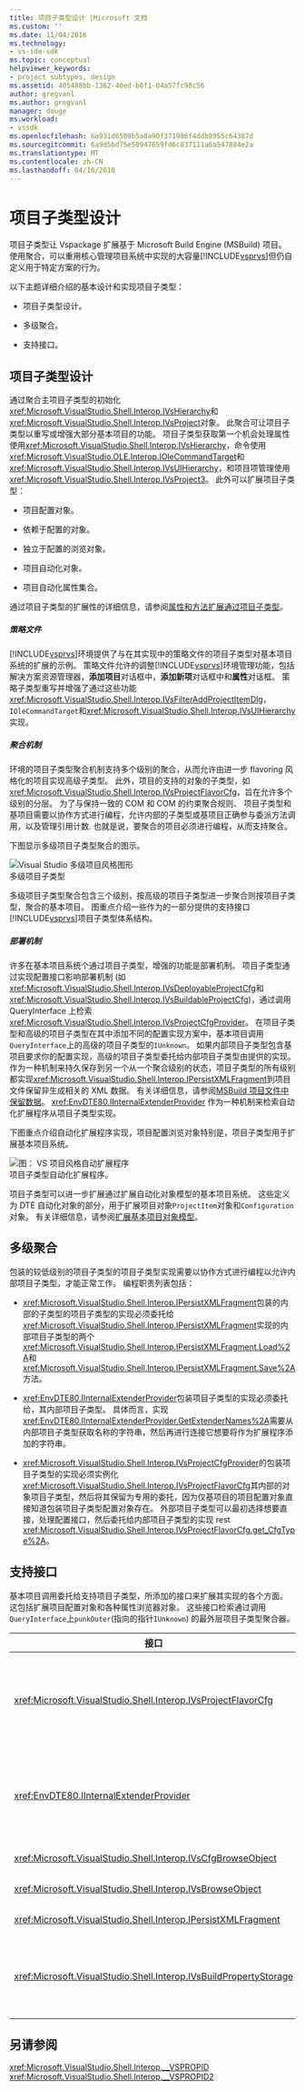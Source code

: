 ```yaml
---
title: 项目子类型设计 |Microsoft 文档
ms.custom: ''
ms.date: 11/04/2016
ms.technology:
- vs-ide-sdk
ms.topic: conceptual
helpviewer_keywords:
- project subtypes, design
ms.assetid: 405488bb-1362-40ed-b0f1-04a57fc98c56
author: gregvanl
ms.author: gregvanl
manager: douge
ms.workload:
- vssdk
ms.openlocfilehash: 6a931d6509b5a8a90f371986f4ddb8955c64387d
ms.sourcegitcommit: 6a9d5bd75e50947659fd6c837111a6a547884e2a
ms.translationtype: MT
ms.contentlocale: zh-CN
ms.lasthandoff: 04/16/2018
---
```

# <a name="project-subtypes-design"></a>项目子类型设计
项目子类型让 Vspackage 扩展基于 Microsoft Build Engine (MSBuild) 项目。 使用聚合，可以重用核心管理项目系统中实现的大容量[!INCLUDE[vsprvs](../../code-quality/includes/vsprvs_md.md)]但仍自定义用于特定方案的行为。  
  
 以下主题详细介绍的基本设计和实现项目子类型：  
  
-   项目子类型设计。  
  
-   多级聚合。  
  
-   支持接口。  
  
## <a name="project-subtype-design"></a>项目子类型设计  
 通过聚合主项目子类型的初始化<xref:Microsoft.VisualStudio.Shell.Interop.IVsHierarchy>和<xref:Microsoft.VisualStudio.Shell.Interop.IVsProject>对象。 此聚合可让项目子类型以重写或增强大部分基本项目的功能。 项目子类型获取第一个机会处理属性使用<xref:Microsoft.VisualStudio.Shell.Interop.IVsHierarchy>，命令使用<xref:Microsoft.VisualStudio.OLE.Interop.IOleCommandTarget>和<xref:Microsoft.VisualStudio.Shell.Interop.IVsUIHierarchy>，和项目项管理使用<xref:Microsoft.VisualStudio.Shell.Interop.IVsProject3>。 此外可以扩展项目子类型：  
  
-   项目配置对象。  
  
-   依赖于配置的对象。  
  
-   独立于配置的浏览对象。  
  
-   项目自动化对象。  
  
-   项目自动化属性集合。  
  
 通过项目子类型的扩展性的详细信息，请参阅[属性和方法扩展通过项目子类型](../../extensibility/internals/properties-and-methods-extended-by-project-subtypes.md)。  
  
##### <a name="policy-files"></a>策略文件  
 [!INCLUDE[vsprvs](../../code-quality/includes/vsprvs_md.md)]环境提供了与在其实现中的策略文件的项目子类型对基本项目系统的扩展的示例。 策略文件允许的调整[!INCLUDE[vsprvs](../../code-quality/includes/vsprvs_md.md)]环境管理功能，包括解决方案资源管理器，**添加项目**对话框中，**添加新项**对话框中和**属性**对话框。 策略子类型重写并增强了通过这些功能<xref:Microsoft.VisualStudio.Shell.Interop.IVsFilterAddProjectItemDlg>，`IOleCommandTarget`和<xref:Microsoft.VisualStudio.Shell.Interop.IVsUIHierarchy>实现。  
  
##### <a name="aggregation-mechanism"></a>聚合机制  
 环境的项目子类型聚合机制支持多个级别的聚合，从而允许由进一步 flavoring 风格化的项目实现高级子类型。 此外，项目的支持的对象的子类型，如<xref:Microsoft.VisualStudio.Shell.Interop.IVsProjectFlavorCfg>，旨在允许多个级别的分层。 为了与保持一致的 COM 和 COM 的约束聚合规则、 项目子类型和基项目需要以协作方式进行编程，允许内部的子类型或基项目正确参与委派方法调用，以及管理引用计数. 也就是说，要聚合的项目必须进行编程，从而支持聚合。  
  
 下图显示多级项目子类型聚合的图示。  
  
 ![Visual Studio 多级项目风格图形](../../extensibility/internals/media/vs_multilevelprojectflavor.gif "VS_MultilevelProjectFlavor")  
多级项目子类型  
  
 多级项目子类型聚合包含三个级别，按高级的项目子类型进一步聚合则按项目子类型，聚合的基本项目。 图重点介绍一些作为的一部分提供的支持接口[!INCLUDE[vsprvs](../../code-quality/includes/vsprvs_md.md)]项目子类型体系结构。  
  
##### <a name="deployment-mechanisms"></a>部署机制  
 许多在基本项目系统个通过项目子类型，增强的功能是部署机制。 项目子类型通过实现配置接口影响部署机制 (如<xref:Microsoft.VisualStudio.Shell.Interop.IVsDeployableProjectCfg>和<xref:Microsoft.VisualStudio.Shell.Interop.IVsBuildableProjectCfg>)，通过调用 QueryInterface 上检索<xref:Microsoft.VisualStudio.Shell.Interop.IVsProjectCfgProvider>。 在项目子类型和高级的项目子类型在其中添加不同的配置实现方案中，基本项目调用`QueryInterface`上的高级的项目子类型的`IUnknown`。 如果内部项目子类型包含基项目要求你的配置实现，高级的项目子类型委托给内部项目子类型由提供的实现。 作为一种机制来持久保存到另一个从一个聚合级别的状态，项目子类型的所有级别都实现<xref:Microsoft.VisualStudio.Shell.Interop.IPersistXMLFragment>到项目文件保留非生成相关的 XML 数据。 有关详细信息，请参阅[MSBuild 项目文件中保留数据](../../extensibility/internals/persisting-data-in-the-msbuild-project-file.md)。 <xref:EnvDTE80.IInternalExtenderProvider> 作为一种机制来检索自动化扩展程序从项目子类型实现。  
  
 下图重点介绍自动化扩展程序实现，项目配置浏览对象特别是，项目子类型用于扩展基本项目系统。  
  
 ![图： VS 项目风格自动扩展程序](../../extensibility/internals/media/vs_projectflavorautoextender.gif "VS_ProjectFlavorAutoExtender")  
项目子类型自动化扩展程序。  
  
 项目子类型可以进一步扩展通过扩展自动化对象模型的基本项目系统。 这些定义为 DTE 自动化对象的部分，用于扩展项目对象`ProjectItem`对象和`Configuration`对象。 有关详细信息，请参阅[扩展基本项目对象模型](../../extensibility/internals/extending-the-object-model-of-the-base-project.md)。  
  
## <a name="multi-level-aggregation"></a>多级聚合  
 包装的较低级别的项目子类型的项目子类型实现需要以协作方式进行编程以允许内部项目子类型，才能正常工作。 编程职责列表包括：  
  
-   <xref:Microsoft.VisualStudio.Shell.Interop.IPersistXMLFragment>包装的内部的子类型的项目子类型的实现必须委托给<xref:Microsoft.VisualStudio.Shell.Interop.IPersistXMLFragment>实现的内部项目子类型的两个<xref:Microsoft.VisualStudio.Shell.Interop.IPersistXMLFragment.Load%2A>和<xref:Microsoft.VisualStudio.Shell.Interop.IPersistXMLFragment.Save%2A>方法。  
  
-   <xref:EnvDTE80.IInternalExtenderProvider>包装项目子类型的实现必须委托给，其内部项目子类型。 具体而言，实现<xref:EnvDTE80.IInternalExtenderProvider.GetExtenderNames%2A>需要从内部项目子类型获取名称的字符串，然后再进行连接它想要将作为扩展程序添加的字符串。  
  
-   <xref:Microsoft.VisualStudio.Shell.Interop.IVsProjectCfgProvider>的包装项目子类型的实现必须实例化<xref:Microsoft.VisualStudio.Shell.Interop.IVsProjectFlavorCfg>其内部的对象项目子类型，然后将其保留为专用的委托，因为仅基项目的项目配置对象直接知道包装项目子类型配置对象存在。 外部项目子类型可以最初选择想要直接，处理配置接口，然后委托给内部项目子类型的实现 rest <xref:Microsoft.VisualStudio.Shell.Interop.IVsProjectFlavorCfg.get_CfgType%2A>。  
  
## <a name="supporting-interfaces"></a>支持接口  
 基本项目调用委托给支持项目子类型，所添加的接口来扩展其实现的各个方面。 这包括扩展项目配置对象和各种属性浏览器对象。 这些接口检索通过调用`QueryInterface`上`punkOuter`(指向的指针`IUnknown`) 的最外层项目子类型聚合器。  
  
|接口|项目子类型|  
|---------------|---------------------|  
|<xref:Microsoft.VisualStudio.Shell.Interop.IVsProjectFlavorCfg>|允许到的项目子类型：<br /><br /> -提供的实现<xref:Microsoft.VisualStudio.Shell.Interop.IVsDeployableProjectCfg>。<br />-允许项目子类型，以提供其自己的实现，从而控制调试器启动<xref:Microsoft.VisualStudio.Shell.Interop.IVsDebuggableProjectCfg>。<br />-通过适当地处理禁用设计时表达式计算`DBGLAUNCH_DesignTimeExprEval`情况下，在其实现<xref:Microsoft.VisualStudio.Shell.Interop.IVsDebuggableProjectCfg.QueryDebugLaunch%2A>。|  
|<xref:EnvDTE80.IInternalExtenderProvider>|允许到的项目子类型：<br /><br /> 扩展<xref:Microsoft.VisualStudio.Shell.Interop.__VSHPROPID>的项目以添加或删除配置项目的独立属性。<br />扩展项目自动化对象 (<xref:Microsoft.VisualStudio.Shell.Interop.__VSHPROPID>) 的项目。<br /><br /> 上面的属性值，将从<xref:Microsoft.VisualStudio.Shell.Interop.__VSHPROPID2>枚举。|  
|<xref:Microsoft.VisualStudio.Shell.Interop.IVsCfgBrowseObject>|允许项目子类型，将映射回<xref:Microsoft.VisualStudio.Shell.Interop.IVsCfg>给定项目配置浏览对象的对象。|  
|<xref:Microsoft.VisualStudio.Shell.Interop.IVsBrowseObject>|允许项目子类型，将映射回<xref:Microsoft.VisualStudio.Shell.Interop.IVsHierarchy>或`VSITEMID`给定项目配置浏览对象的对象。|  
|<xref:Microsoft.VisualStudio.Shell.Interop.IPersistXMLFragment>|允许项目子类型，以任意结构化的 XML 将数据保存到项目文件 （.vbproj 或.csproj）。 此数据不是对 MSBuild 可见的。|  
|<xref:Microsoft.VisualStudio.Shell.Interop.IVsBuildPropertyStorage>|允许到的项目子类型：<br /><br /> -添加新的 MSBuild 属性要保留。<br />-MSBuild 中删除不必要的属性。<br />MSBuild 属性的当前值查询。<br />-更改 MSBuild 属性的当前值。|  
  
## <a name="see-also"></a>另请参阅  
 <xref:Microsoft.VisualStudio.Shell.Interop.__VSPROPID>   
 <xref:Microsoft.VisualStudio.Shell.Interop.__VSPROPID2>